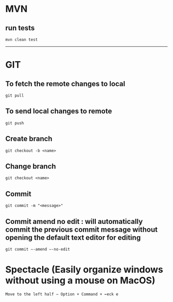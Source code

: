 # MVN

## run tests
    mvn clean test

___

# GIT

## To fetch the remote changes to local

    git pull

## To send local changes to remote

    git push

## Create branch

    git checkout -b <name>

## Change branch

    git checkout <name>

## Commit

    git commit -m "<message>"

## Commit amend no edit : will automatically commit the previous commit message without opening the default text editor for editing

    git commit –-amend –-no-edit

# Spectacle (Easily organize windows without using a mouse on MacOS)

    Move to the left half — Option + Command + ←eck e

